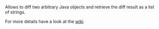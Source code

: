 Allows to diff two arbitrary Java objects and retrieve the diff result as a list of strings.

For more details have a look at the [wiki](https://github.com/codereligion/diff/wiki).